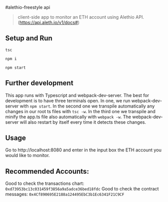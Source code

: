 #alethio-freestyle api

> client-side app to monitor an ETH account using Alethio API.
(https://api.aleth.io/v1/docs#)

## Setup and Run

```
tsc
```
```
npm i
```
```
npm start
```

## Further development

This app runs with Typescript and webpack-dev-server. 
The best for development is to have three terminals open. In one, we run webpack-dev-server with `npm start`. In the second one we transpile automatically any changes in our root ts files with `tsc -w`. In the third one we transpile and minify the app.ts file also automatically with `webpack -w`. The webpack-dev-server will also restart by itself every time it detects these changes.

## Usage

Go to http://localhost:8080 and enter in the input box the ETH account you would like to monitor.

## Recommended Accounts:

Good to check the transactions chart: `0xd73953bc13c031459f3856a9a5adce36bed18fdc`
Good to check the contract messages: `0x4Cf890695E2188a124495EbC3b1Ec6341F21C9CF`